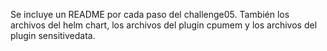 Se incluye un README por cada paso del challenge05. También los archivos del helm chart,  los archivos del plugin cpumem y los archivos del plugin sensitivedata.
